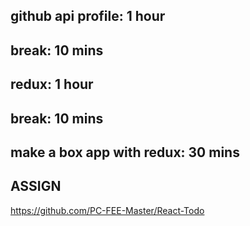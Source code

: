 
## github api profile: 1 hour

## break: 10 mins

## redux: 1 hour

## break: 10 mins

## make a box app with redux: 30 mins

## ASSIGN
https://github.com/PC-FEE-Master/React-Todo
